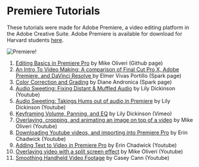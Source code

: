 # Premiere Tutorials
These tutorials were made for Adobe Premiere, a video editing platform in the Adobe Creative Suite. Adobe Premiere is available for download for Harvard students [here](https://harvard.service-now.com/ithelp/www.poetry.fas.harvard.edu?id=kb_article&sys_id=9f3244d3dba304d430ed1dca489619e0).

![Premiere!](https://files.slack.com/files-pri/T0HTW3H0V-F012LNC0N5R/screen_shot_2020-04-27_at_11.12.25_am.png?pub_secret=6f516904db)
1. [Editing Basics in Premiere Pro](http://resources.learninglab.xyz/simple/people/mike-o/EditingBasics-PremierePro) by Mike Oliveri (Github page)
2. [An Intro To Video Making: A comparison of Final Cut Pro X, Adobe Premiere, and DaVinci Resolve ](https://spark.adobe.com/page/gNK86sCrYm6GN/) by Elmer Vivas Portillo (Spark page)
3. [Color Correction and Grading](https://spark.adobe.com/page/5RWYBqHShSlaz/) by Diane Andronica (Spark page)
4. [Audio Sweeting: Fixing Distant & Muffled Audio](https://www.youtube.com/watch?v=nbgopG86zm8&feature=youtu.be) by Lily Dickinson (Youtube)
5. [Audio Sweeting: Takings Hums out of audio in Premiere](https://www.youtube.com/watch?v=U2-zdBGoGxM&feature=youtu.be) by Lily Dickinson (Youtube)
6. [Keyframing Volume, Panning, and EQ](https://vimeo.com/417791770) by Lily Dickinson (Vimeo)
7. [Overlaying, cropping, and animating an image on top of a video](https://www.youtube.com/watch?v=zaU_ANED98E&feature=youtu.be) by Mike Oliveri (Youtube)
8. [Downloading Youtube videos, and importing into Premiere Pro](https://www.youtube.com/watch?v=2hjv5LbI57I) by Erin Chadwick (Youtube)
9. [Adding Text to Video in Premiere Pro](https://www.youtube.com/watch?v=9rldYMJwi6s&feature=youtu.be) by Erin Chadwick (Youtube)
10. [Overlaying video with a split screen effect](https://www.youtube.com/watch?v=fd0r4Jrg8og&amp=&feature=youtu.be) by Mike Oliveri (Youtube)
11. [Smoothing Handheld Video Footage](https://www.youtube.com/watch?v=tv6PgwmDlSg&feature=youtu.be) by Casey Cann (Youtube)
